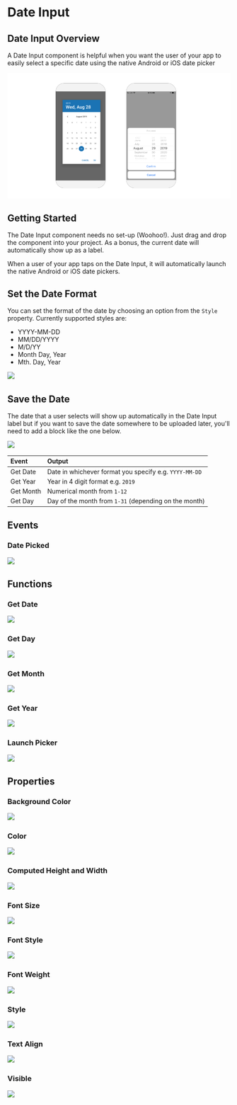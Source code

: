 # Date Input

## Date Input Overview

A Date Input component is helpful when you want the user of your app to easily select a specific date using the native Android or iOS date picker

![Native Android Date Picker on the left and iOS on the right](.gitbook/assets/thunkable-docs-exhibits-37.png)

## Getting Started 

The Date Input component needs no set-up \(Woohoo!\). Just drag and drop the component into your project. As a bonus, the current date will automatically show up as a label.

When a user of your app taps on the Date Input, it will automatically launch the native Android or iOS date pickers.

## Set the Date Format

You can set the format of the date by choosing an option from the `Style` property. Currently supported styles are:

* YYYY-MM-DD
* MM/DD/YYYY
* M/D/YY
* Month Day, Year
* Mth. Day, Year

![](.gitbook/assets/date_input_style.png)

## Save the Date

The date that a user selects will show up automatically in the Date Input label but if you want to save the date somewhere to be uploaded later, you'll need to add a block like the one below. 

![](.gitbook/assets/get_date.png)

| Event | Output |
| :--- | :--- |
| Get Date | Date in whichever format you specify e.g. `YYYY-MM-DD` |
| Get Year | Year in 4 digit format e.g. `2019` |
| Get Month | Numerical month from `1-12` |
| Get Day | Day of the month from `1-31` \(depending on the month\) |

## Events

### Date Picked

![](.gitbook/assets/dp1-8%20%281%29.png)

## Functions

### Get Date 

![](.gitbook/assets/f_get_date.png)

### Get Day 

![](.gitbook/assets/f_get_day.png)

### Get Month 

![](.gitbook/assets/f_get_month.png)

### Get Year 

![](.gitbook/assets/f_get_year.png)

### Launch Picker

![](.gitbook/assets/f_launch_picker.png)

##  Properties

### Background Color 

![](.gitbook/assets/bg_color%20%283%29.png)

### Color 

![](.gitbook/assets/color%20%281%29.png)

### Computed Height and Width 

![](.gitbook/assets/comp_height.png)

### Font Size 

![](.gitbook/assets/font_size%20%282%29.png)

### Font Style 

![](.gitbook/assets/font_style%20%281%29.png)

### Font Weight 

![](.gitbook/assets/font_weight%20%282%29.png)

### Style 

![](.gitbook/assets/dp1-2.png)

### Text Align 

![](.gitbook/assets/text_align%20%282%29.png)

### Visible

![](.gitbook/assets/visible%20%287%29.png)


